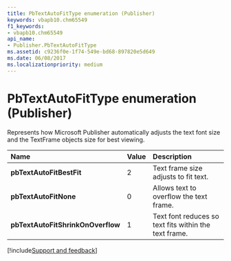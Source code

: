 ```yaml
---
title: PbTextAutoFitType enumeration (Publisher)
keywords: vbapb10.chm65549
f1_keywords:
- vbapb10.chm65549
api_name:
- Publisher.PbTextAutoFitType
ms.assetid: c9236f0e-1f74-549e-bd68-897820e5d649
ms.date: 06/08/2017
ms.localizationpriority: medium
---
```



# PbTextAutoFitType enumeration (Publisher)

Represents how Microsoft Publisher automatically adjusts the text font size and the TextFrame objects size for best viewing. 



|Name|Value|Description|
|:-----|:-----|:-----|
| **pbTextAutoFitBestFit**|2|Text frame size adjusts to fit text.|
| **pbTextAutoFitNone**|0|Allows text to overflow the text frame.|
| **pbTextAutoFitShrinkOnOverflow**|1|Text font reduces so text fits within the text frame.|

[!include[Support and feedback](~/includes/feedback-boilerplate.md)]